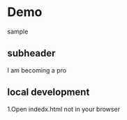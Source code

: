 # Demo

sample

## subheader 

I am becoming a pro

## local development
1.Open indedx.html not in your browser
